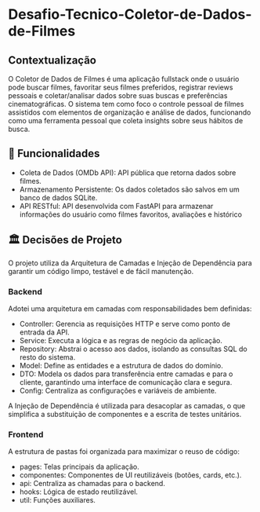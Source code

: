 # Desafio-Tecnico-Coletor-de-Dados-de-Filmes

## Contextualização
O Coletor de Dados de Filmes é uma aplicação fullstack onde o usuário pode buscar filmes, 
favoritar seus filmes preferidos, registrar reviews pessoais e 
coletar/analisar dados sobre suas buscas e preferências cinematográficas. 
O sistema tem como foco o controle pessoal de filmes assistidos com elementos de 
organização e análise de dados, funcionando como uma ferramenta pessoal que 
coleta insights sobre seus hábitos de busca.


## 🎯 Funcionalidades

- Coleta de Dados (OMDb API): API pública que retorna dados sobre filmes.
- Armazenamento Persistente: Os dados coletados são salvos em um banco de dados SQLite.
- API RESTful:  API desenvolvida com FastAPI para armazenar informações do usuário como filmes favoritos, avaliações e histórico


## 🏛️ Decisões de Projeto
O projeto utiliza da Arquitetura de Camadas e Injeção de Dependência para garantir um código limpo, testável e de fácil manutenção.

### Backend
Adotei uma arquitetura em camadas com responsabilidades bem definidas:

- Controller: Gerencia as requisições HTTP e serve como ponto de entrada da API.
- Service: Executa a lógica e as regras de negócio da aplicação.
- Repository: Abstrai o acesso aos dados, isolando as consultas SQL do resto do sistema.
- Model: Define as entidades e a estrutura de dados do domínio.
- DTO: Modela os dados para transferência entre camadas e para o cliente, garantindo uma interface de comunicação clara e segura.
- Config: Centraliza as configurações e variáveis de ambiente.

A Injeção de Dependência é utilizada para desacoplar as camadas, o que simplifica a substituição de componentes e a escrita de testes unitários.

### Frontend
A estrutura de pastas foi organizada para maximizar o reuso de código:

- pages: Telas principais da aplicação.
- componentes: Componentes de UI reutilizáveis (botões, cards, etc.).
- api: Centraliza as chamadas para o backend.
- hooks: Lógica de estado reutilizável.
- util: Funções auxiliares.
